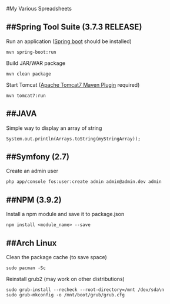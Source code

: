 #My Various Spreadsheets

##Spring Tool Suite (3.7.3 RELEASE)
----------
Run an application ([Spring boot](http://projects.spring.io/spring-boot/#quick-start) should be installed)

    mvn spring-boot:run

Build JAR/WAR package

    mvn clean package

Start Tomcat ([Apache Tomcat7 Maven Plugin](http://mvnrepository.com/artifact/org.apache.tomcat.maven/tomcat7-maven-plugin/2.2) required)

    mvn tomcat7:run

##JAVA
----------
Simple way to display an array of string

    System.out.println(Arrays.toString(myStringArray));

##Symfony (2.7)
----------
Create an admin user

    php app/console fos:user:create admin admin@admin.dev admin

##NPM (3.9.2)
----------
Install a npm module and save it to package.json

    npm install <module_name> --save

##Arch Linux
----------
Clean the package cache (to save space)

    sudo pacman -Sc

Reinstall grub2 (may work on other distributions)

    sudo grub-install --recheck --root-directory=/mnt /dev/sda\n
    sudo grub-mkconfig -o /mnt/boot/grub/grub.cfg

